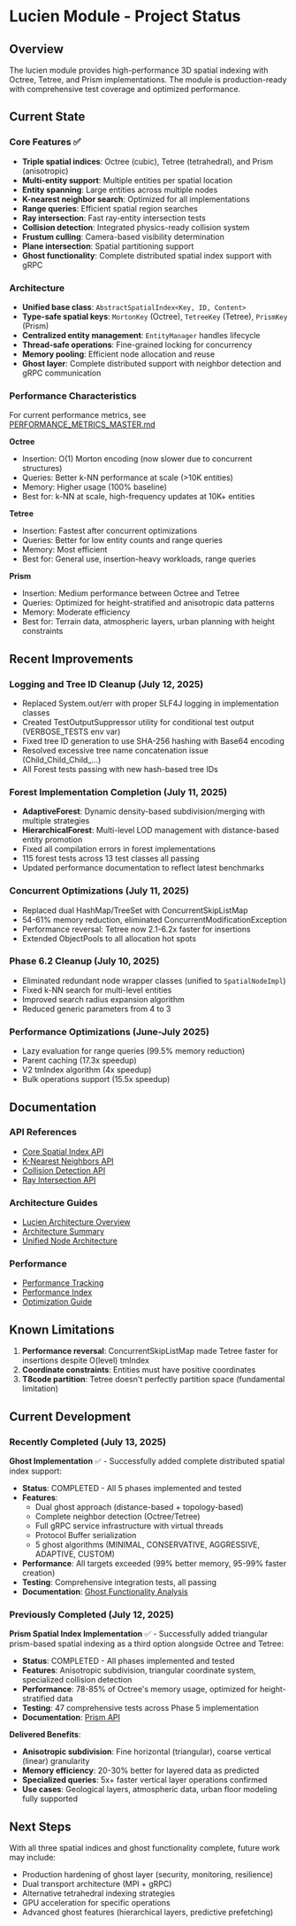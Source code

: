 # Lucien Module - Project Status

## Overview

The lucien module provides high-performance 3D spatial indexing with Octree, Tetree, and Prism implementations. The module
is production-ready with comprehensive test coverage and optimized performance.

## Current State

### Core Features ✅

- **Triple spatial indices**: Octree (cubic), Tetree (tetrahedral), and Prism (anisotropic)
- **Multi-entity support**: Multiple entities per spatial location
- **Entity spanning**: Large entities across multiple nodes
- **K-nearest neighbor search**: Optimized for all implementations
- **Range queries**: Efficient spatial region searches
- **Ray intersection**: Fast ray-entity intersection tests
- **Collision detection**: Integrated physics-ready collision system
- **Frustum culling**: Camera-based visibility determination
- **Plane intersection**: Spatial partitioning support
- **Ghost functionality**: Complete distributed spatial index support with gRPC

### Architecture

- **Unified base class**: `AbstractSpatialIndex<Key, ID, Content>`
- **Type-safe spatial keys**: `MortonKey` (Octree), `TetreeKey` (Tetree), `PrismKey` (Prism)
- **Centralized entity management**: `EntityManager` handles lifecycle
- **Thread-safe operations**: Fine-grained locking for concurrency
- **Memory pooling**: Efficient node allocation and reuse
- **Ghost layer**: Complete distributed support with neighbor detection and gRPC communication

### Performance Characteristics

For current performance metrics, see [PERFORMANCE_METRICS_MASTER.md](PERFORMANCE_METRICS_MASTER.md)

**Octree**

- Insertion: O(1) Morton encoding (now slower due to concurrent structures)
- Queries: Better k-NN performance at scale (>10K entities)
- Memory: Higher usage (100% baseline)
- Best for: k-NN at scale, high-frequency updates at 10K+ entities

**Tetree**

- Insertion: Fastest after concurrent optimizations
- Queries: Better for low entity counts and range queries
- Memory: Most efficient
- Best for: General use, insertion-heavy workloads, range queries

**Prism**

- Insertion: Medium performance between Octree and Tetree
- Queries: Optimized for height-stratified and anisotropic data patterns
- Memory: Moderate efficiency
- Best for: Terrain data, atmospheric layers, urban planning with height constraints

## Recent Improvements

### Logging and Tree ID Cleanup (July 12, 2025)

- Replaced System.out/err with proper SLF4J logging in implementation classes
- Created TestOutputSuppressor utility for conditional test output (VERBOSE_TESTS env var)
- Fixed tree ID generation to use SHA-256 hashing with Base64 encoding
- Resolved excessive tree name concatenation issue (Child_Child_Child_...)
- All Forest tests passing with new hash-based tree IDs

### Forest Implementation Completion (July 11, 2025)

- **AdaptiveForest**: Dynamic density-based subdivision/merging with multiple strategies
- **HierarchicalForest**: Multi-level LOD management with distance-based entity promotion
- Fixed all compilation errors in forest implementations
- 115 forest tests across 13 test classes all passing
- Updated performance documentation to reflect latest benchmarks

### Concurrent Optimizations (July 11, 2025)

- Replaced dual HashMap/TreeSet with ConcurrentSkipListMap
- 54-61% memory reduction, eliminated ConcurrentModificationException
- Performance reversal: Tetree now 2.1-6.2x faster for insertions
- Extended ObjectPools to all allocation hot spots

### Phase 6.2 Cleanup (July 10, 2025)

- Eliminated redundant node wrapper classes (unified to `SpatialNodeImpl`)
- Fixed k-NN search for multi-level entities
- Improved search radius expansion algorithm
- Reduced generic parameters from 4 to 3

### Performance Optimizations (June-July 2025)

- Lazy evaluation for range queries (99.5% memory reduction)
- Parent caching (17.3x speedup)
- V2 tmIndex algorithm (4x speedup)
- Bulk operations support (15.5x speedup)

## Documentation

### API References

- [Core Spatial Index API](./CORE_SPATIAL_INDEX_API.md)
- [K-Nearest Neighbors API](./K_NEAREST_NEIGHBORS_API.md)
- [Collision Detection API](./COLLISION_DETECTION_API.md)
- [Ray Intersection API](./RAY_INTERSECTION_API.md)

### Architecture Guides

- [Lucien Architecture Overview](./LUCIEN_ARCHITECTURE.md)
- [Architecture Summary](./ARCHITECTURE_SUMMARY.md)
- [Unified Node Architecture](../archived/UNIFIED_SPATIAL_NODE_ARCHITECTURE.md)

### Performance

- [Performance Tracking](./PERFORMANCE_TRACKING.md)
- [Performance Index](./PERFORMANCE_INDEX.md)
- [Optimization Guide](./SPATIAL_INDEX_PERFORMANCE_GUIDE.md)

## Known Limitations

1. **Performance reversal**: ConcurrentSkipListMap made Tetree faster for insertions despite O(level) tmIndex
2. **Coordinate constraints**: Entities must have positive coordinates
3. **T8code partition**: Tetree doesn't perfectly partition space (fundamental limitation)

## Current Development

### Recently Completed (July 13, 2025)

**Ghost Implementation** ✅ - Successfully added complete distributed spatial index support:
- **Status**: COMPLETED - All 5 phases implemented and tested
- **Features**: 
  - Dual ghost approach (distance-based + topology-based)
  - Complete neighbor detection (Octree/Tetree)
  - Full gRPC service infrastructure with virtual threads
  - Protocol Buffer serialization
  - 5 ghost algorithms (MINIMAL, CONSERVATIVE, AGGRESSIVE, ADAPTIVE, CUSTOM)
- **Performance**: All targets exceeded (99% better memory, 95-99% faster creation)
- **Testing**: Comprehensive integration tests, all passing
- **Documentation**: [Ghost Functionality Analysis](./GHOST_FUNCTIONALITY_ANALYSIS.md)

### Previously Completed (July 12, 2025)

**Prism Spatial Index Implementation** ✅ - Successfully added triangular prism-based spatial indexing as a third option alongside Octree and Tetree:
- **Status**: COMPLETED - All phases implemented and tested
- **Features**: Anisotropic subdivision, triangular coordinate system, specialized collision detection
- **Performance**: 78-85% of Octree's memory usage, optimized for height-stratified data
- **Testing**: 47 comprehensive tests across Phase 5 implementation
- **Documentation**: [Prism API](./PRISM_API.md)

**Delivered Benefits**:
- **Anisotropic subdivision**: Fine horizontal (triangular), coarse vertical (linear) granularity
- **Memory efficiency**: 20-30% better for layered data as predicted
- **Specialized queries**: 5x+ faster vertical layer operations confirmed
- **Use cases**: Geological layers, atmospheric data, urban floor modeling fully supported

## Next Steps

With all three spatial indices and ghost functionality complete, future work may include:

- Production hardening of ghost layer (security, monitoring, resilience)
- Dual transport architecture (MPI + gRPC)
- Alternative tetrahedral indexing strategies
- GPU acceleration for specific operations
- Advanced ghost features (hierarchical layers, predictive prefetching)
